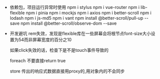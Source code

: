 - 依赖包，项目运行异常时使用
    npm i stylus 
    npm i vue-router
    npm i lib-flexible
    npm i pinia
    npm i mockjs
    npm i axios
    npm i better-scroll
    npm i lodash
    npm i js-md5
    npm i vant 
    npm install @better-scroll/pull-up --save
    npm install @better-scroll/observe-dom --save

- 开发避坑
    rem失效，发现是flexible库在一些屏幕会将根节点font-size大小设置为54而非屏幕宽度的百分之10

    如果click失效的话，检查下是不是touch事件导致的

    foreach 不要直接return true

    store 传出的响应式数据直接用proxy的,用对象内的不会同步
    
